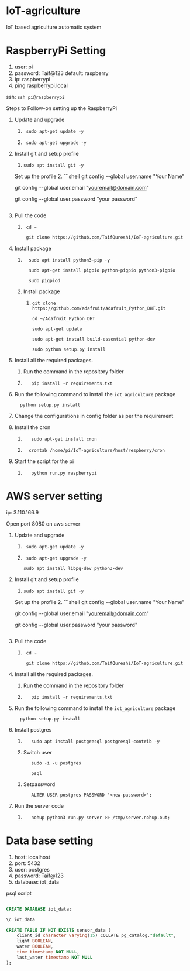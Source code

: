 # IoT-agriculture
IoT based agriculture automatic system

# RaspberryPi Setting

1. user: pi
2. password: Taif@123 default: raspberry
3. ip: raspberrypi
4. ping raspberrypi.local

ssh: ``ssh pi@raspberrypi``

Steps to Follow-on setting up the RaspberryPi

1. Update and upgrade
   1. ```shell
       sudo apt-get update -y
      ```
   2. ```shell
       sudo apt-get upgrade -y
      ```
      
2. Install git and setup profile
   1. ```shell
      sudo apt install git -y
      ```
   
   Set up the profile
   2. ```shell
      git config --global user.name "Your Name"
      
      git config --global user.email "youremail@domain.com"
      
      git config --global user.password "your password"
      ```
      
3. Pull the code
   1. ```shell
       cd ~
       
       git clone https://github.com/TaifQureshi/IoT-agriculture.git      
      ```

4. Install package
   1. ```shell
        sudo apt install python3-pip -y
      
        sudo apt-get install pigpio python-pigpio python3-pigpio
      
        sudo pigpiod
      ```
   2. Install package
      1. ```shell
         git clone https://github.com/adafruit/Adafruit_Python_DHT.git
         
         cd ~/Adafruit_Python_DHT
         
         sudo apt-get update
         
         sudo apt-get install build-essential python-dev
         
         sudo python setup.py install
         ```

5. Install all the required packages.
   1. Run the command in the repository folder
   
   2. ```shell
         pip install -r requirements.txt 
      ```

6. Run the following command to install the ``iot_agriculture`` package
    ```shell
      python setup.py install
    ```

7. Change the configurations in config folder as per the requirement 

8. Install the cron
   1. ```shell
         sudo apt-get install cron
      ```
   2. ```shell
        crontab /home/pi/IoT-agriculture/host/respberry/cron
      ```
9. Start the script for the pi
   1. ```shell
         python run.py raspberrypi
      ```
      

# AWS server setting

ip: 3.110.166.9

Open port 8080 on aws server


1. Update and upgrade
   1. ```shell
       sudo apt-get update -y
      ```
   2. ```shell
       sudo apt-get upgrade -y
      
      sudo apt install libpq-dev python3-dev
      ```
      
2. Install git and setup profile
   1. ```shell
      sudo apt install git -y
      ```
   
   Set up the profile
   2. ```shell
      git config --global user.name "Your Name"
      
      git config --global user.email "youremail@domain.com"
      
      git config --global user.password "your password"
      ```
      
3. Pull the code
   1. ```shell
       cd ~
       
       git clone https://github.com/TaifQureshi/IoT-agriculture.git      
      ```
   
4. Install all the required packages.
   1. Run the command in the repository folder
   
   2. ```shell
         pip install -r requirements.txt 
      ```

5. Run the following command to install the ``iot_agriculture`` package
    ```shell
      python setup.py install
    ```
   
6. Install postgres
   1. ```shell
         sudo apt install postgresql postgresql-contrib -y
      ```
   
   2. Switch user
      ```shell
         sudo -i -u postgres
         
         psql
      ```
   
   3. Setpassword
      ```shell
         ALTER USER postgres PASSWORD '<new-password>';
      ```
      
7. Run the server code
   1. ```shell
         nohup python3 run.py server >> /tmp/server.nohup.out;
      ```



# Data base setting
1. host: localhost
2. port: 5432
3. user: postgres
4. password: Taif@123
5. database: iot_data

psql script

```sql

CREATE DATABASE iot_data;

\c iot_data

CREATE TABLE IF NOT EXISTS sensor_data (
	client_id character varying(15) COLLATE pg_catalog."default",
	light BOOLEAN,
	water BOOLEAN,
	time timestamp NOT NULL,
	last_water timestamp NOT NULL	
);

```